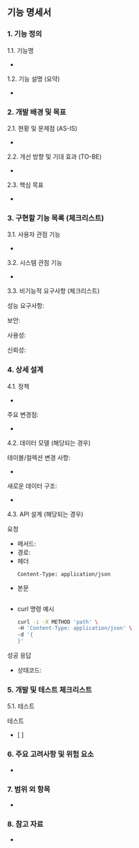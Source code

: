 ## 기능 명세서
### 1. 기능 정의
   
1.1. 기능명

-

1.2. 기능 설명 (요약)

-


### 2. 개발 배경 및 목표

2.1. 현황 및 문제점 (AS-IS)

-

2.2. 개선 방향 및 기대 효과 (TO-BE)

- 

2.3. 핵심 목표

-

### 3. 구현할 기능 목록 (체크리스트)

3.1. 사용자 관점 기능

-

3.2. 시스템 관점 기능

-

3.3. 비기능적 요구사항 (체크리스트)

성능 요구사항:

보안:

사용성:

신뢰성:

### 4. 상세 설계

4.1. 정책

- 


주요 변경점:

-

4.2. 데이터 모델 (해당되는 경우)

테이블/컬렉션 변경 사항:

- 

새로운 데이터 구조: 

-

4.3. API 설계 (해당되는 경우)


요청
- 메서드:
- 경로:
- 헤더
  ```
  Content-Type: application/json
  ```
- 본문
  ```
  
  ```
- curl 명령 예시
  ```bash
  curl -i -X METHOD 'path' \
  -H 'Content-Type: application/json' \
  -d '{
  }'
  ```

성공 응답
- 상태코드:


### 5. 개발 및 테스트 체크리스트

5.1. 테스트


테스트
- [ ]  

### 6. 주요 고려사항 및 위험 요소

-

### 7. 범위 외 항목

- 

### 8. 참고 자료

- 
